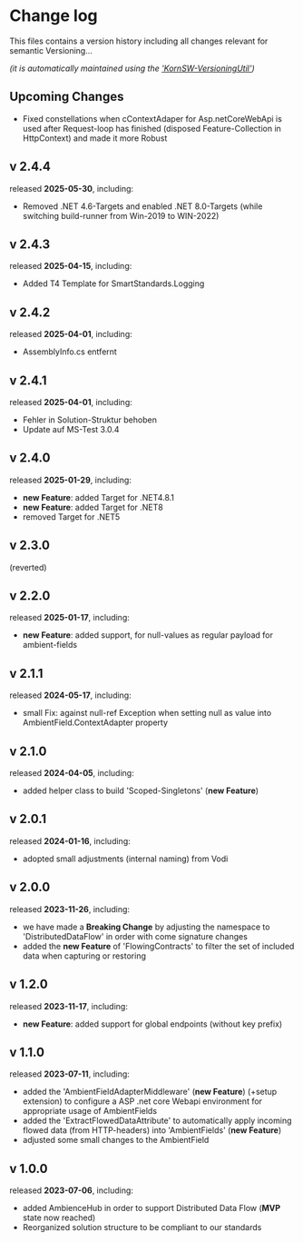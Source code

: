 # Change log
This files contains a version history including all changes relevant for semantic Versioning...

*(it is automatically maintained using the ['KornSW-VersioningUtil'](https://github.com/KornSW/VersioningUtil))*

## Upcoming Changes

* Fixed constellations when cContextAdaper for Asp.netCoreWebApi is used after Request-loop has finished (disposed Feature-Collection in HttpContext) and made it more Robust



## v 2.4.4
released **2025-05-30**, including:
 - Removed .NET 4.6-Targets and enabled .NET 8.0-Targets (while switching build-runner from Win-2019 to WIN-2022)



## v 2.4.3
released **2025-04-15**, including:
 - Added T4 Template for SmartStandards.Logging



## v 2.4.2
released **2025-04-01**, including:
 - AssemblyInfo.cs entfernt



## v 2.4.1
released **2025-04-01**, including:
 - Fehler in Solution-Struktur behoben
 - Update auf MS-Test 3.0.4



## v 2.4.0
released **2025-01-29**, including:
 - **new Feature**: added Target for .NET4.8.1
 - **new Feature**: added Target for .NET8
 - removed Target for .NET5



## v 2.3.0
(reverted)



## v 2.2.0
released **2025-01-17**, including:
 - **new Feature**: added support, for null-values as regular payload for ambient-fields



## v 2.1.1
released **2024-05-17**, including:
 - small Fix: against null-ref Exception when setting null as value into AmbientField.ContextAdapter property



## v 2.1.0
released **2024-04-05**, including:
 - added helper class to build 'Scoped-Singletons' (**new Feature**)



## v 2.0.1
released **2024-01-16**, including:
 - adopted small adjustments (internal naming) from Vodi



## v 2.0.0
released **2023-11-26**, including:
 - we have made a **Breaking Change** by adjusting the namespace to 'DistributedDataFlow' in order with come signature changes
 - added the **new Feature** of 'FlowingContracts' to filter the set of included data when capturing or restoring



## v 1.2.0
released **2023-11-17**, including:
 - **new Feature**: added support for global endpoints (without key prefix)



## v 1.1.0
released **2023-07-11**, including:
 - added the 'AmbientFieldAdapterMiddleware' (**new Feature**) (+setup extension) to configure a ASP .net core Webapi environment for appropriate usage of AmbientFields
 - added the 'ExtractFlowedDataAttribute' to automatically apply incoming flowed data (from HTTP-headers) into 'AmbientFields' (**new Feature**)
 - adjusted some small changes to the AmbientField



## v 1.0.0
released **2023-07-06**, including:
 - added AmbienceHub in order to support Distributed Data Flow (**MVP** state now reached)
 - Reorganized solution structure to be compliant to our standards



